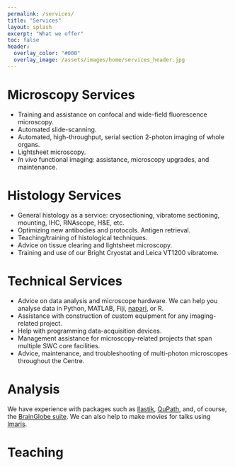 ```yaml
---
permalink: /services/
title: "Services"
layout: splash
excerpt: "What we offer"
toc: false
header:
  overlay_color: "#000"
  overlay_image: /assets/images/home/services_header.jpg
---
```


# Microscopy Services 
* Training and assistance on confocal and wide-field fluorescence microscopy.
* Automated slide-scanning. 
* Automated, high-throughput, serial section 2-photon imaging of whole organs.
* Lightsheet microscopy.
* _In vivo_ functional imaging: assistance, microscopy upgrades, and maintenance.

# Histology Services
* General histology as a service: cryosectioning, vibratome sectioning, mounting, IHC, RNAscope, H&E, etc.
* Optimizing new antibodies and protocols. Antigen retrieval.
* Teaching/training of histological techniques.
* Advice on tissue clearing and lightsheet microscopy. 
* Training and use of our Bright Cryostat and Leica VT1200 vibratome. 

# Technical Services
* Advice on data analysis and microscope hardware. We can help you analyse data in Python, MATLAB, Fiji, [napari](https://napari.org/stable/), or R.
* Assistance with construction of custom equipment for any imaging-related project.
* Help with programming data-acquisition devices. 
* Management assistance for microscopy-related projects that span multiple SWC core facilities.
* Advice, maintenance, and troubleshooting of multi-photon microscopes throughout the Centre.  

# Analysis
We have experience with packages such as [Ilastik](https://www.ilastik.org/), [QuPath](https://qupath.github.io/), and, of course, the [BrainGlobe suite](https://brainglobe.info/). 
We can also help to make movies for talks using [Imaris](https://imaris.oxinst.com). 

# Teaching
